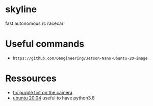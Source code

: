 # skyline

fast autonomous rc racecar

# Useful commands

- `https://github.com/Qengineering/Jetson-Nano-Ubuntu-20-image`

# Ressources

- [fix purple tint on the camera](https://jonathantse.medium.com/fix-pink-tint-on-jetson-nano-wide-angle-camera-a8ce5fbd797f)
- [ubuntu 20.04](https://github.com/Qengineering/Jetson-Nano-Ubuntu-20-image) useful to have python3.8
